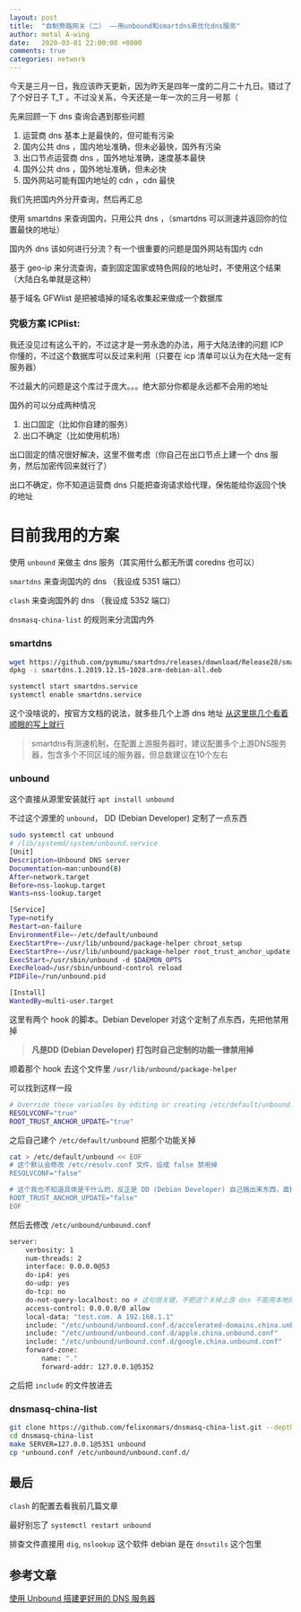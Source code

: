 ```yaml
---
layout: post
title:  "自制旁路网关（二） ——用unbound和smartdns来优化dns服务"
author: metal A-wing
date:   2020-03-01 22:00:00 +0800
comments: true
categories: network
---
```


今天是三月一日，我应该昨天更新，因为昨天是四年一度的二月二十九日。错过了了个好日子 T_T 。不过没关系，今天还是一年一次的三月一号那（


先来回顾一下 dns 查询会遇到那些问题

1. 运营商 dns 基本上是最快的，但可能有污染
2. 国内公共 dns ，国内地址准确，但未必最快，国外有污染
3. 出口节点运营商 dns ，国外地址准确，速度基本最快
4. 国外公共 dns ，国外地址准确，但未必快
5. 国外网站可能有国内地址的 cdn ，cdn 最快

我们先把国内外分开查询，然后再汇总

使用 smartdns 来查询国内，只用公共 dns ，（smartdns 可以测速并返回你的位置最快的地址）

国内外 dns 该如何进行分流？有一个很重要的问题是国外网站有国内 cdn

基于 geo-ip 来分流查询，查到固定国家或特色网段的地址时，不使用这个结果（大陆白名单就是这种）

基于域名 GFWlist 是把被墙掉的域名收集起来做成一个数据库

### 究极方案 ICPlist:

我还没见过有这么干的，不过这才是一劳永逸的办法，用于大陆法律的问题 ICP 你懂的，不过这个数据库可以反过来利用（只要在 icp 清单可以认为在大陆一定有服务器）

不过最大的问题是这个库过于庞大。。。绝大部分你都是永远都不会用的地址

国外的可以分成两种情况
1. 出口固定（比如你自建的服务）
2. 出口不确定（比如使用机场）

出口固定的情况很好解决，这里不做考虑（你自己在出口节点上建一个 dns 服务，然后加密传回来就行了）

出口不确定，你不知道运营商 dns 只能把查询请求给代理，保佑能给你返回个快的地址


# 目前我用的方案

使用 `unbound` 来做主 dns 服务（其实用什么都无所谓 coredns 也可以）

`smartdns` 来查询国内的 dns （我设成 5351 端口）

`clash` 来查询国外的 dns （我设成 5352 端口）

`dnsmasq-china-list` 的规则来分流国内外

### smartdns
```sh
wget https://github.com/pymumu/smartdns/releases/download/Release28/smartdns.1.2019.12.15-1028.arm-debian-all.deb
dpkg -i smartdns.1.2019.12.15-1028.arm-debian-all.deb

systemctl start smartdns.service
systemctl enable smartdns.service
```

这个没啥说的，按官方文档的说法，就多些几个上游 dns 地址 [从这里挑几个看着顺眼的写上就行](https://dns.iui.im/)

> smartdns有测速机制，在配置上游服务器时，建议配置多个上游DNS服务器，包含多个不同区域的服务器，但总数建议在10个左右


### unbound
这个直接从源里安装就行 `apt install unbound`

不过这个源里的 `unbound`， DD (Debian Developer) 定制了一点东西
```sh
sudo systemctl cat unbound
# /lib/systemd/system/unbound.service
[Unit]
Description=Unbound DNS server
Documentation=man:unbound(8)
After=network.target
Before=nss-lookup.target
Wants=nss-lookup.target

[Service]
Type=notify
Restart=on-failure
EnvironmentFile=-/etc/default/unbound
ExecStartPre=-/usr/lib/unbound/package-helper chroot_setup
ExecStartPre=-/usr/lib/unbound/package-helper root_trust_anchor_update
ExecStart=/usr/sbin/unbound -d $DAEMON_OPTS
ExecReload=/usr/sbin/unbound-control reload
PIDFile=/run/unbound.pid

[Install]
WantedBy=multi-user.target
```

这里有两个 hook 的脚本。Debian Developer 对这个定制了点东西，先把他禁用掉

> **凡是DD (Debian Developer) 打包时自己定制的功能一律禁用掉**

顺着那个 hook 去这个文件里 `/usr/lib/unbound/package-helper`

可以找到这样一段
```sh
# Override these variables by editing or creating /etc/default/unbound.
RESOLVCONF="true"
ROOT_TRUST_ANCHOR_UPDATE="true"
```

之后自己建个 `/etc/default/unbound` 把那个功能关掉
```sh
cat > /etc/default/unbound << EOF
# 这个默认会修改 /etc/resolv.conf 文件，设成 false 禁用掉
RESOLVCONF="false"

# 这个我也不知道具体是干什么的，反正是 DD (Debian Developer) 自己搞出来东西，直接禁用就行 ╮(￣▽￣)╭
ROOT_TRUST_ANCHOR_UPDATE="false"
EOF
```

然后去修改 `/etc/unbound/unbound.conf`
```sh
server:
    verbosity: 1
    num-threads: 2
    interface: 0.0.0.0@53
    do-ip4: yes
    do-udp: yes
    do-tcp: no
    do-not-query-localhost: no # 这句很关键，不把这个关掉上游 dns 不能用本地的 dns 服务
    access-control: 0.0.0.0/0 allow
    local-data: "test.com. A 192.168.1.1"
    include: "/etc/unbound/unbound.conf.d/accelerated-domains.china.unbound.conf"
    include: "/etc/unbound/unbound.conf.d/apple.china.unbound.conf"
    include: "/etc/unbound/unbound.conf.d/google.china.unbound.conf"
    forward-zone:
    	name: "."
    	forward-addr: 127.0.0.1@5352
```
之后把 `include` 的文件放进去

### dnsmasq-china-list
```sh
git clone https://github.com/felixonmars/dnsmasq-china-list.git --depth 1
cd dnsmasq-china-list
make SERVER=127.0.0.1@5351 unbound
cp *unbound.conf /etc/unbound/unbound.conf.d/
```

## 最后
`clash` 的配置去看我前几篇文章

最好别忘了 `systemctl restart unbound`

排查文件直接用 `dig`, `nslookup` 这个软件 debian 是在 `dnsutils` 这个包里


## 参考文章

[使用 Unbound 搭建更好用的 DNS 服务器](https://blog.phoenixlzx.com/2016/04/27/better-dns-with-unbound/)

